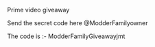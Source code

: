 Prime video giveaway 

Send the secret code here @ModderFamilyowner

The code is :- ModderFamilyGiveawayjmt
